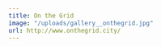 ```yaml
---
title: On the Grid
image: "/uploads/gallery__onthegrid.jpg"
url: http://www.onthegrid.city/
---
```


